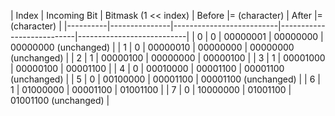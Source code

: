 | Index | Incoming Bit | Bitmask (1 << index) | Before |= (character) | After |= (character) | |----------|---------------|--------------------------|---------------------------|---------------------------| | 0 | 0 | 00000001 | 00000000 | 00000000 (unchanged) | | 1 | 0 | 00000010 | 00000000 | 00000000 (unchanged) | | 2 | 1 | 00000100 | 00000000 | 00000100 | | 3 | 1 | 00001000 | 00000100 | 00001100 | | 4 | 0 | 00010000 | 00001100 | 00001100 (unchanged) | | 5 | 0 | 00100000 | 00001100 | 00001100 (unchanged) | | 6 | 1 | 01000000 | 00001100 | 01001100 | | 7 | 0 | 10000000 | 01001100 | 01001100 (unchanged) |
